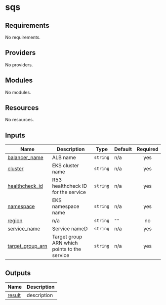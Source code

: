 # sqs

<!-- BEGINNING OF PRE-COMMIT-TERRAFORM DOCS HOOK -->
## Requirements

No requirements.

## Providers

No providers.

## Modules

No modules.

## Resources

No resources.

## Inputs

| Name | Description | Type | Default | Required |
|------|-------------|------|---------|:--------:|
| <a name="input_balancer_name"></a> [balancer\_name](#input\_balancer\_name) | ALB name | `string` | n/a | yes |
| <a name="input_cluster"></a> [cluster](#input\_cluster) | EKS cluster name | `string` | n/a | yes |
| <a name="input_healthcheck_id"></a> [healthcheck\_id](#input\_healthcheck\_id) | R53 healthcheck ID for the service | `string` | n/a | yes |
| <a name="input_namespace"></a> [namespace](#input\_namespace) | EKS namespace name | `string` | n/a | yes |
| <a name="input_region"></a> [region](#input\_region) | n/a | `string` | `""` | no |
| <a name="input_service_name"></a> [service\_name](#input\_service\_name) | Service nameD | `string` | n/a | yes |
| <a name="input_target_group_arn"></a> [target\_group\_arn](#input\_target\_group\_arn) | Target group ARN which points to the service | `string` | n/a | yes |

## Outputs

| Name | Description |
|------|-------------|
| <a name="output_result"></a> [result](#output\_result) | description |
<!-- END OF PRE-COMMIT-TERRAFORM DOCS HOOK -->
